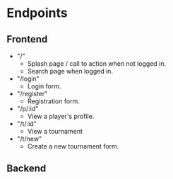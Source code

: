 # Endpoints

## Frontend

* "/"
  * Splash page / call to action when not logged in.
  * Search page when logged in.
* "/login"
  * Login form.
* "/register"
  * Registration form.
* "/p/:id"
  * View a player's profile.
* "/t/:id"
  * View a tournament
* "/t/new"
  * Create a new tournament form.

## Backend
